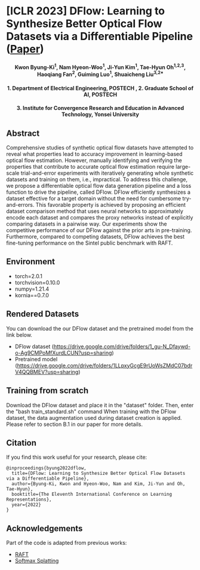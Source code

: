 # [ICLR 2023] DFlow: Learning to Synthesize Better Optical Flow Datasets via a Differentiable Pipeline ([Paper](https://openreview.net/pdf?id=5O2uzDusEN5))

<h4 align="center">Kwon Byung-Ki<sup>1</sup>, Nam Hyeon-Woo<sup>1</sup>, Ji-Yun Kim<sup>1</sup>, Tae-Hyun Oh<sup>1,2,3</sup>, Haoqiang Fan<sup>2</sup>, Guiming Luo<sup>1</sup>, Shuaicheng Liu<sup>3,2*</sup></center>
<h4 align="center">1. Department of Electrical Engineering, POSTECH , 2. Graduate School of AI, POSTECH</center>
<h4 align="center">3. Institute for Convergence Research and Education in Advanced Technology, Yonsei University</center>


## Abstract
Comprehensive studies of synthetic optical flow datasets have attempted to reveal what properties lead to accuracy improvement in learning-based optical flow estimation. However, manually identifying and verifying the properties that contribute to accurate optical flow estimation require large-scale trial-and-error experiments with iteratively generating whole synthetic datasets and training on them, i.e., impractical. To address this challenge, we propose a differentiable optical flow data generation pipeline and a loss function to drive the pipeline, called DFlow. DFlow efficiently synthesizes a dataset effective for a target domain without the need for cumbersome try-and-errors. This favorable property is achieved by proposing an efficient dataset comparison method that uses neural networks to approximately
encode each dataset and compares the proxy networks instead of explicitly comparing datasets in a pairwise way. Our experiments show the competitive performance of our DFlow against the prior arts in pre-training. Furthermore, compared to competing datasets, DFlow achieves the best fine-tuning performance on the Sintel public benchmark with RAFT.

## Environment
- torch=2.0.1
- torchvision=0.10.0
- numpy=1.21.4
- kornia==0.7.0

## Rendered Datasets
You can download the our DFlow dataset and the pretrained model from the link below.
- DFlow dataset (https://drive.google.com/drive/folders/1_gu-N_Dfaywd-o-Ag9CMPoMfXurdLCUN?usp=sharing)
- Pretrained model (https://drive.google.com/drive/folders/1LLpxyGcgE9rUoWsZMdC07bdrV4QQBMEV?usp=sharing)

## Training from scratch
Download the DFlow dataset and place it in the "dataset" folder. Then, enter the "bash train_standard.sh" command
When training with the DFlow dataset, the data augmentation used during dataset creation is applied. Please refer to section B.1 in our paper for more details.

## Citation
If you find this work useful for your research, please cite: 
```
@inproceedings{byung2022dflow,
  title={DFlow: Learning to Synthesize Better Optical Flow Datasets via a Differentiable Pipeline},
  author={Byung-Ki, Kwon and Hyeon-Woo, Nam and Kim, Ji-Yun and Oh, Tae-Hyun},
  booktitle={The Eleventh International Conference on Learning Representations},
  year={2022}
}

```

## Acknowledgements
Part of the code is adapted from previous works:
- [RAFT](https://github.com/princeton-vl/RAFT)
- [Softmax Splatting](https://github.com/sniklaus/softmax-splatting)
